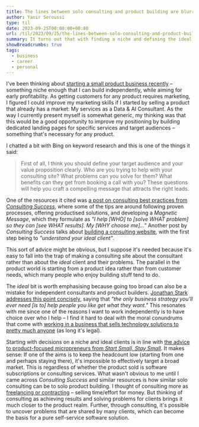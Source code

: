 ```yaml
---
title: The lines between solo consulting and product building are blurry
author: Yanir Seroussi
type: til
date: 2023-09-25T00:00:00+00:00
url: /til/2023/09/25/the-lines-between-solo-consulting-and-product-building-are-blurry/
summary: It turns out that with finding a niche and defining the ideal clients is important in any solo business.
showBreadcrumbs: true
tags:
  - business
  - career
  - personal 
---
```


I've been thinking about [starting a small product business recently](https://yanirseroussi.com/til/2023/08/17/revisiting-start-small-stay-small-in-2023-chapter-2/) &ndash; something niche enough that I can build independently, while aiming for early profitability. As getting customers for any product requires marketing, I figured I could improve my marketing skills if I started by selling a product that already has a market: My services as a Data & AI Consultant. As the way I currently present myself is somewhat generic, my thinking was that this would be a good opportunity to improve my positioning by building dedicated landing pages for specific services and target audiences &ndash; something that's necessary for any product.

I chatted a bit with Bing on keyword research and this is one of the things it said:

> First of all, I think you should define your target audience and your value proposition clearly. Who are you trying to help with your consulting site? What problems can you solve for them? What benefits can they get from booking a call with you? These questions will help you craft a compelling message that attracts the right leads.

One of the resources it cited was [a post on consulting best practices from _Consulting Success_](https://www.consultingsuccess.com/consulting-best-practices), where some of the tips are around following proven processes, offering productised solutions, and developing a _Magnetic Message_, which they formulate as _"I help \[WHO\] to \[solve WHAT problem\] so they can \[see WHAT results\]. My \[WHY choose me\]..."_ Another post by _Consulting Success_ talks about [building a consulting website](https://www.consultingsuccess.com/how-to-build-a-consulting-website), with the first step being to _"understand your ideal client"_.

This sort of advice might be obvious, but I suppose it's needed because it's easy to fall into the trap of making a consulting site about the consultant rather than about the _ideal_ client and their problems. The parallel in the product world is starting from a product idea rather than from customer needs, which many people who enjoy building stuff tend to do.

The _ideal_ bit is worth emphasising because going too broad can also be a mistake for independent consultants and product builders. [Jonathan Stark addresses this point concisely](https://jonathanstark.com/daily/20200504-1409-the-only-business-strategy-youll-ever-need), saying that _"the only business strategy you'll ever need \[is to\] help people you like get what they want."_ This resonates with me since one of the reasons I want to work independently is to have choice over who I help &ndash; I find it hard to deal with the moral conundrums that come with [working in a business that sells technology solutions to pretty much anyone](https://yanirseroussi.com/2022/06/06/the-mission-matters-moving-to-climate-tech-as-a-data-scientist/) (as long it's legal).

Starting with decisions on a niche and ideal clients is in line with [the advice to product-focused micropreneurs from _Start Small, Stay Small_](https://yanirseroussi.com/til/2023/08/16/revisiting-start-small-stay-small-in-2023-chapter-1/). It makes sense: If one of the aims is to keep the headcount low (starting from one and perhaps staying there), it's impossible to effectively target a broad market. This is regardless of whether the product sold is software subscriptions or consulting services. What wasn't obvious to me until I came across _Consulting Success_ and similar resources is how similar solo consulting can be to solo product building. I thought of consulting more as [freelancing or contracting](https://www.consultingsuccess.com/consultant-vs-freelancer) &ndash; selling time/effort for money. But thinking of consulting as achieving results and solving problems for clients brings it much closer to the product realm. Further, through consulting, it's possible to uncover problems that are shared by many clients, which can become the basis for a pure self-service software solution.
